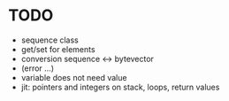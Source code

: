 TODO
====

* sequence class
* get/set for elements
* conversion sequence <-> bytevector
* (error ...)
* variable does not need value
* jit: pointers and integers on stack, loops, return values
